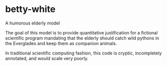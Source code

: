# betty-white
A humorous elderly model

The goal of this model is to provide quantitative justification for a fictional scientific program mandating that the elderly should catch wild pythons in the Everglades and keep them as companion animals.

In traditional scientific computing fashion, this code is cryptic, incompletely annotated, and would scale very poorly.
